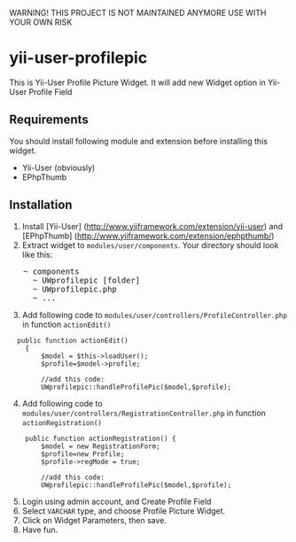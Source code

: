 WARNING!
THIS PROJECT IS NOT MAINTAINED ANYMORE
USE WITH YOUR OWN RISK

yii-user-profilepic
===================

This is Yii-User Profile Picture Widget. It will add new Widget option in Yii-User Profile Field

Requirements
------------

You should install following module and extension before installing this widget.
- Yii-User (obviously)
- EPhpThumb

Installation
------------

1. Install [Yii-User] (http://www.yiiframework.com/extension/yii-user) and [EPhpThumb] (http://www.yiiframework.com/extension/ephpthumb/)
2. Extract widget to `modules/user/components`. Your directory should look like this:
<pre>
   ~ components
     ~ UWprofilepic [folder]
     ~ UWprofilepic.php
     ~ ...
</pre>

3. Add following code to `modules/user/controllers/ProfileController.php` in function `actionEdit()` 
```
  public function actionEdit()
	{
		$model = $this->loadUser();
		$profile=$model->profile;
		
		//add this code:
		UWprofilepic::handleProfilePic($model,$profile);	
```

4. Add following code to `modules/user/controllers/RegistrationController.php` in function `actionRegistration()`
```
	public function actionRegistration() {
		$model = new RegistrationForm;
		$profile=new Profile;
		$profile->regMode = true;
		
		//add this code:
		UWprofilepic::handleProfilePic($model,$profile);
```

5. Login using admin account, and Create Profile Field
6. Select `VARCHAR` type, and choose Profile Picture Widget.
7. Click on Widget Parameters, then save.
8. Have fun.
